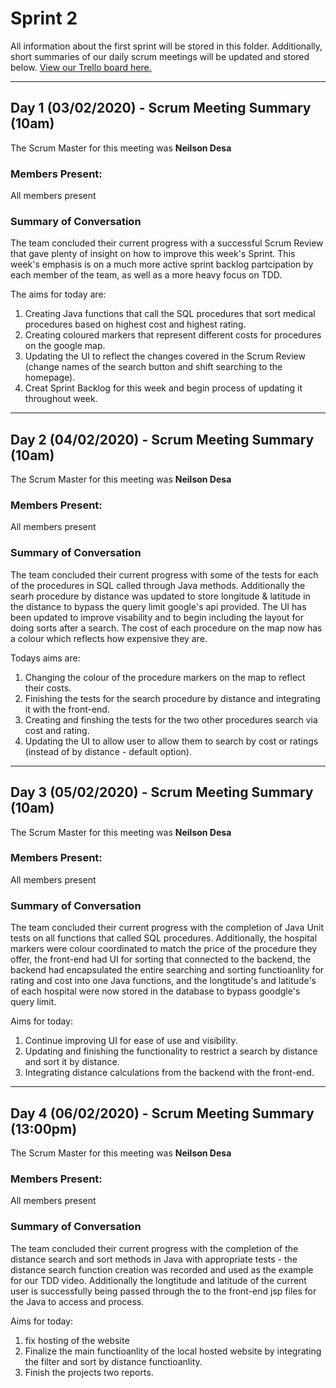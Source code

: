 # Sprint 2
All information about the first sprint will be stored in this folder. Additionally, short summaries of our daily scrum meetings will be updated and stored below. [View our Trello board here.](https://trello.com/b/cFd1UodL/ac31007-agile-project)

---
## Day 1 (03/02/2020) - Scrum Meeting Summary (10am)
The Scrum Master for this meeting was **Neilson Desa**

### Members Present:
All members present 

### Summary of Conversation
The team concluded their current progress with a successful Scrum Review that gave plenty of insight on how to improve this week's Sprint. This week's emphasis is on a much more active sprint backlog partcipation by each member of the team, as well as a more heavy focus on TDD.

The aims for today are:
1. Creating Java functions that call the SQL procedures that sort medical procedures based on highest cost and highest rating.
2. Creating coloured markers that represent different costs for procedures on the google map.
3. Updating the UI to reflect the changes covered in the Scrum Review (change names of the search button and shift searching to the homepage).
4. Creat Sprint Backlog for this week and begin process of updating it throughout week. 

---
## Day 2 (04/02/2020) - Scrum Meeting Summary (10am)
The Scrum Master for this meeting was **Neilson Desa**

### Members Present:
All members present

### Summary of Conversation
The team concluded their current progress with some of the tests for each of the procedures in SQL called through Java methods. Additionally the searh procedure by distance was updated to store longitude & latitude in the distance to bypass the query limit google's api provided. The UI has been updated to improve visability and to begin including the layout for doing sorts after a search. The cost of each procedure on the map now has a colour which reflects how expensive they are.

Todays aims are:
1. Changing the colour of the procedure markers on the map to reflect their costs.
2. Finishing the tests for the search procedure by distance and integrating it with the front-end.
3. Creating and finshing the tests for the two other procedures search via cost and rating.
4. Updating the UI to allow user to allow them to search by cost or ratings (instead of by distance - default option).

---
## Day 3 (05/02/2020) - Scrum Meeting Summary (10am)
The Scrum Master for this meeting was **Neilson Desa**

### Members Present:
All members present

### Summary of Conversation
The team concluded their current progress with the completion of Java Unit tests on all functions that called SQL procedures. Additionally, the hospital markers were colour coordinated to match the price of the procedure they offer, the front-end had UI for sorting that connected to the backend, the backend had encapsulated the entire searching and sorting functioanlity for rating and cost into one Java functions, and the longtitude's and latitude's of each hospital were now stored in the database to bypass goodgle's query limit.

Aims for today:
1. Continue improving UI for ease of use and visibility.
2. Updating and finishing the functionality to restrict a search by distance and sort it by distance.
3. Integrating distance calculations from the backend with the front-end.

---
## Day 4 (06/02/2020) - Scrum Meeting Summary (13:00pm)
The Scrum Master for this meeting was **Neilson Desa**

### Members Present:
All members present

### Summary of Conversation
The team concluded their current progress with the completion of the distance search and sort methods in Java with appropriate tests - the distance search function creation was recorded and used as the example for our TDD video. Additionally the longtitude and latitude of the current user is successfully being passed through the to the front-end jsp files for the Java to access and process.

Aims for today: 
1. fix hosting of the website
2. Finalize the main functioanlity of the local hosted website by integrating the filter and sort by distance functioanlity.
3. Finish the projects two reports.
